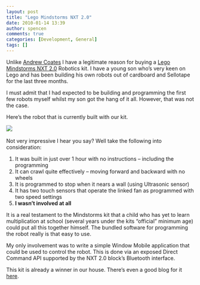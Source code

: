 ```yaml
---
layout: post
title: "Lego Mindstorms NXT 2.0"
date: 2010-01-14 13:39
author: spencen
comments: true
categories: [Development, General]
tags: []
---
```

<P>Unlike <A href="http://blogs.msdn.com/acoat/archive/2010/01/13/lego-mindstorms-nxt2-0-trophybot.aspx">Andrew Coates</A> I have a legitimate reason for buying a <A href="http://mindstorms.lego.com/eng/default.aspx">Lego Mindstorms NXT 2.0</A> Robotics kit. I have a young son who’s very keen on Lego and has been building his own robots out of cardboard and Sellotape for the last three months.</P>
<P>I must admit that I had expected to be building and programming the first few robots myself whilst my son got the hang of it all. However, that was not the case. </P>
<P>Here’s the robot that is currently built with our kit.</P>
<P><A href="$MindstormsCrawlerwithFan11.png"></A><IMG src="/images/Mindstorms Crawler with Fan_thumb.png?a=65">&nbsp;</P>
<P>Not very impressive I hear you say? Well take the following into consideration:</P>
<OL>
<LI>It was built in just over 1 hour with no instructions – including the programming </LI>
<LI>It can crawl quite effectively – moving forward and backward with no wheels </LI>
<LI>It is programmed to stop when it nears a wall (using Ultrasonic sensor) </LI>
<LI>It has two touch sensors that operate the linked fan as programmed with two speed settings </LI>
<LI><STRONG>I wasn’t involved at all</STRONG> </LI></OL>
<P>It is a real testament to the Mindstorms kit that a child who has yet to learn multiplication at school (several years under the kits “official” minimum age) could put all this together himself. The bundled software for programming the robot really is that easy to use. </P>
<P>My only involvement was to write a simple Window Mobile application that could be used to control the robot. This is done via an exposed Direct Command API supported by the NXT 2.0 block’s Bluetooth interface.</P>
<P>This kit is already a winner in our house. There’s even a good blog for it <A href="http://thenxtstep.blogspot.com/">here</A>.</P>

